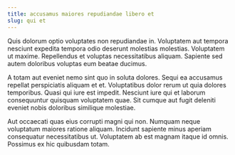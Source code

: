```yaml
---
title: accusamus maiores repudiandae libero et
slug: qui et
---
```


Quis dolorum optio voluptates non repudiandae in. Voluptatem aut tempora nesciunt expedita tempora odio deserunt molestias molestias. Voluptatem ut maxime. Repellendus et voluptas necessitatibus aliquam. Sapiente sed autem doloribus voluptas eum beatae ducimus.

A totam aut eveniet nemo sint quo in soluta dolores. Sequi ea accusamus repellat perspiciatis aliquam et et. Voluptatibus dolor rerum ut quia dolores temporibus. Quasi qui iure est impedit. Nesciunt iure qui et laborum consequuntur quisquam voluptatem quae. Sit cumque aut fugit deleniti eveniet nobis doloribus similique molestiae.

Aut occaecati quas eius corrupti magni qui non. Numquam neque voluptatum maiores ratione aliquam. Incidunt sapiente minus aperiam consequatur necessitatibus ut. Voluptatem ab est magnam itaque id omnis. Possimus ex hic quibusdam totam.
